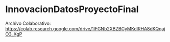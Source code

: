 # InnovacionDatosProyectoFinal

Archivo Colaborativo: https://colab.research.google.com/drive/1lFGNb2XBZBCyMKdlRHA8dKQqajO3_XgP
